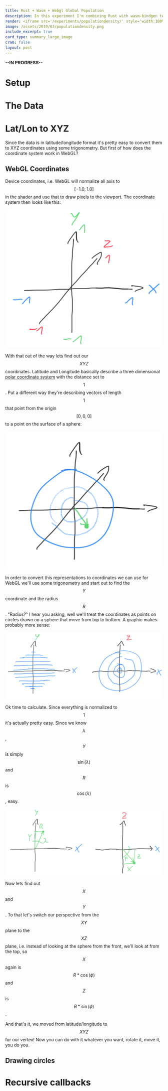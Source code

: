 ```yaml
---
title: Rust + Wasm + Webgl Global Population
description: In this experiment I'm combining Rust with wasm-bindgen to create a WebGL visualization of global population density
render: <iframe src='/experiments/populationdensity/' style='width:100%;height:40vh;border:none;'></iframe>
image: /assets/2019/03/populationdensity.png
include_excerpt: true
card_type: summary_large_image
cram: false
layout: post
---
```


**--IN PROGRESS--**

# Setup

# The Data

# Lat/Lon to XYZ

Since the data is in latitude/longitude format it's pretty easy to convert them to XYZ coordinates using some trigonometry.
But first of how does the coordinate system work in WebGL?

## WebGL Coordinates

Device coordinates, i.e. WebGL will normalize all axis to $$[-1.0; 1.0]$$ in the shader and use that to draw pixels to the viewport.
The coordinate system then looks like this:

![device coordinates](https://github.com/chjdev/chjdev.github.io/raw/master/assets/2019/03/devicecoord.png)

With that out of the way lets find out our $$XYZ$$ coordinates. Latitude and Longitude basically describe a three dimensional [polar coordinate system](https://en.wikipedia.org/wiki/Polar_coordinate_system) with the distance set to $$1$$. Put a different way they're describing vectors of length $$1$$ that point from the origin $$[0, 0, 0]$$ to a point on the surface of a sphere:

![point on sphere](https://github.com/chjdev/chjdev.github.io/raw/master/assets/2019/03/pointonsphere.png)

In order to convert this representations to coordinates we can use for WebGL we'll use some trigonometry and start out to find the $$Y$$ coordinate and the radius $$R$$. "Radius?" I hear you asking, well we'll treat the coordinates as points on circles drawn on a sphere that move from top to bottom. A graphic makes probably more sense:

![sphere slices](https://github.com/chjdev/chjdev.github.io/raw/master/assets/2019/03/sphere.png)

Ok time to calculate. Since everything is normalized to $$1$$ it's actually pretty easy. Since we know $$\lambda$$, $$Y$$ is simply $$\sin(\lambda)$$ and $$R$$ is $$\cos(\lambda)$$, easy.

![trigonometry](https://github.com/chjdev/chjdev.github.io/raw/master/assets/2019/03/trigonometry.png)

Now lets find out $$X$$ and $$Y$$. To that let's switch our perspective from the $$XY$$ plane to the $$XZ$$ plane, i.e. instead of looking at the sphere from the front, we'll look at from the top, so $$X$$ again is $$R * \cos(\phi)$$ and $$Z$$ is $$R * \sin(\phi)$$.

And that's it, we moved from latitude/longitude to $$XYZ$$ for our vertex! Now you can do with it whatever you want, rotate it, move it, you do you.

## Drawing circles

# Recursive callbacks

